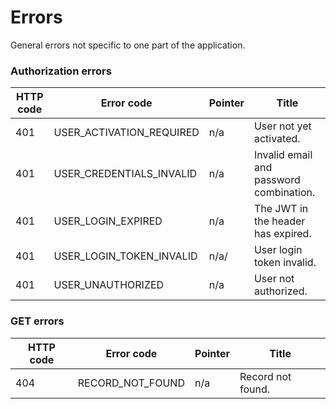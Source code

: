 # Errors

General errors not specific to one part of the application.

### Authorization errors

HTTP code | Error code | Pointer | Title
--------- | ---------- | ------- | -----
401 | USER_ACTIVATION_REQUIRED | n/a | User not yet activated.
401 | USER_CREDENTIALS_INVALID | n/a | Invalid email and password combination.
401 | USER_LOGIN_EXPIRED | n/a | The JWT in the header has expired.
401 | USER_LOGIN_TOKEN_INVALID | n/a/ | User login token invalid.
401 | USER_UNAUTHORIZED | n/a | User not authorized.

### GET errors

HTTP code | Error code | Pointer | Title
--------- | ---------- | ------- | -----
404 | RECORD_NOT_FOUND | n/a | Record not found.
